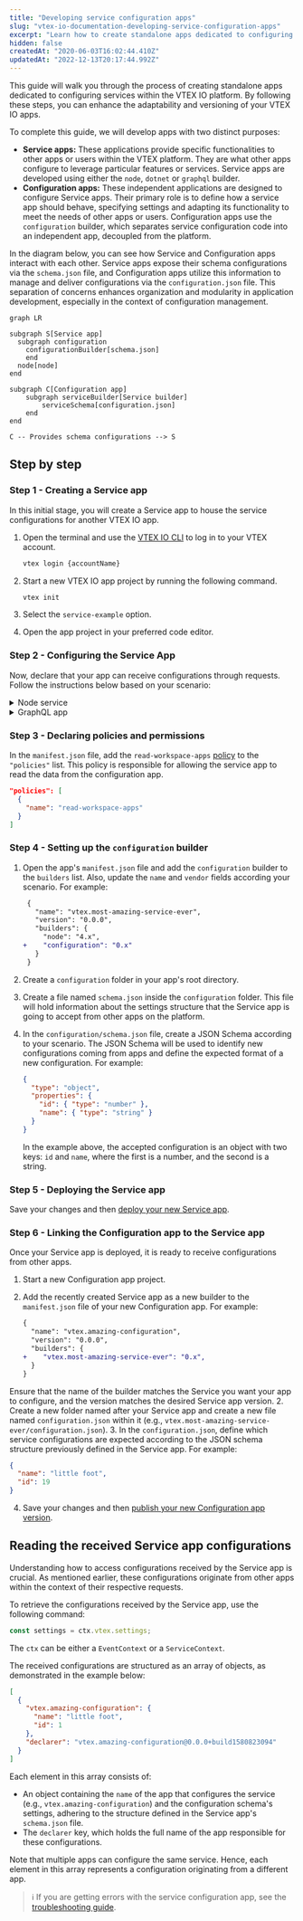 ```yaml
---
title: "Developing service configuration apps"
slug: "vtex-io-documentation-developing-service-configuration-apps"
excerpt: "Learn how to create standalone apps dedicated to configuring services within the VTEX IO platform."
hidden: false
createdAt: "2020-06-03T16:02:44.410Z"
updatedAt: "2022-12-13T20:17:44.992Z"
---
```


This guide will walk you through the process of creating standalone apps dedicated to configuring services within the VTEX IO platform. By following these steps, you can enhance the adaptability and versioning of your VTEX IO apps.

To complete this guide, we will develop apps with two distinct purposes:

- **Service apps:** These applications provide specific functionalities to other apps or users within the VTEX platform. They are what other apps configure to leverage particular features or services. Service apps are developed using either the `node`, `dotnet` or `graphql` builder.
- **Configuration apps:** These independent applications are designed to configure Service apps. Their primary role is to define how a service app should behave, specifying settings and adapting its functionality to meet the needs of other apps or users. Configuration apps use the `configuration` builder, which separates service configuration code into an independent app, decoupled from the platform.

In the diagram below, you can see how Service and Configuration apps interact with each other. Service apps expose their schema configurations via the `schema.json` file, and Configuration apps utilize this information to manage and deliver configurations via the `configuration.json` file. This separation of concerns enhances organization and modularity in application development, especially in the context of configuration management.

```mermaid
graph LR

subgraph S[Service app]
  subgraph configuration
    configurationBuilder[schema.json]
    end
  node[node]
end

subgraph C[Configuration app]
    subgraph serviceBuilder[Service builder]
        serviceSchema[configuration.json]
    end
end

C -- Provides schema configurations --> S
```

## Step by step

### Step 1 - Creating a Service app

In this initial stage, you will create a Service app to house the service configurations for another VTEX IO app.

1. Open the terminal and use the [VTEX IO CLI](https://developers.vtex.com/docs/guides/vtex-io-documentation-vtex-io-cli-installation-and-command-reference/) to log in to your VTEX account.

   ```sh
   vtex login {accountName}
   ```

2. Start a new VTEX IO app project by running the following command.

   ```sh
   vtex init
   ```

3. Select the `service-example` option.
4. Open the app project in your preferred code editor.

### Step 2 - Configuring the Service App

Now, declare that your app can receive configurations through requests. Follow the instructions below based on your scenario:

<details>
<summary>Node service</summary>

In the `node/service.json` file, add `"settingsType": "workspace"` to define which routes will be able to receive configurations through requests. For example:

```json
"routes": {
  "status": {
    "path": "/_v/status/:code",
    "public": true,
    "settingsType": "workspace"
  },
}
```

It is also possible to define your configurations through event listening. In this case, you should add in the `node/service.json` file something similar to the example below, replacing the values according to your needs:

```json
"events": {
  "eventHandler": {
    "sender": "appEmittingTheEvent",
    "keys": ["topic"],
    "settingsType": "workspace"
  },
}
```

</details>

<details>
<summary>GraphQL app</summary>

If you are developing a GraphQL app, add the `@settings` directive to all queries that can receive configurations.

A [GraphQL Directive](https://graphql.org/learn/queries/#directives) is a way of changing how the query will be performed. When you add the `settings` directive, the system knows it must search for configurations for that service. Under the hood, this directive is including one extra step to the query, which is responsible for finding all the configurations and adding them to the context.

Take the [`graphql-example`](https://github.com/vtex-apps/graphql-example) app as an example. In this app's root directory, you'll see the following file `grapqhl/schema.graphql`. Now, if you open it and add the `@settings` directive to the query `book`, you'll have something like:

```diff
 type Query {
-    book(id: ID!): Book
+    book(id: ID!): Book @settings(settingsType: "workspace")
 }

+ @settings(settingsType: "workspace")
```

</details>

### Step 3 - Declaring policies and permissions

In the `manifest.json` file, add the `read-workspace-apps` [policy](https://developers.vtex.com/docs/guides/vtex-io-documentation-policies) to the `"policies"` list. This policy is responsible for allowing the service app to read the data from the configuration app.

```json
"policies": [
  {
    "name": "read-workspace-apps"
  }
]
```

### Step 4 - Setting up the `configuration` builder

1. Open the app's `manifest.json` file and add the `configuration` builder to the `builders` list. Also, update the `name` and `vendor` fields according your scenario. For example:

   ```diff
    {
      "name": "vtex.most-amazing-service-ever",
      "version": "0.0.0",
      "builders": {
        "node": "4.x",
   +    "configuration": "0.x"
      }
    }
   ```

2. Create a `configuration` folder in your app's root directory.
3. Create a file named `schema.json` inside the `configuration` folder. This file will hold information about the settings structure that the Service app is going to accept from other apps on the platform.
4. In the `configuration/schema.json` file, create a JSON Schema according to your scenario. The JSON Schema will be used to identify new configurations coming from apps and define the expected format of a new configuration. For example:

   ```json
   {
     "type": "object",
     "properties": {
       "id": { "type": "number" },
       "name": { "type": "string" }
     }
   }
   ```

   In the example above, the accepted configuration is an object with two keys: `id` and `name`, where the first is a number, and the second is a string.

### Step 5 - Deploying the Service app

Save your changes and then [deploy your new Service app](https://developers.vtex.com/docs/guides/vtex-io-documentation-making-your-new-app-version-publicly-available).

### Step 6 - Linking the Configuration app to the Service app

Once your Service app is deployed, it is ready to receive configurations from other apps.

1. Start a new Configuration app project.
2. Add the recently created Service app as a new builder to the `manifest.json` file of your new Configuration app. For example:

   ```diff
   {
     "name": "vtex.amazing-configuration",
     "version": "0.0.0",
     "builders": {
   +    "vtex.most-amazing-service-ever": "0.x",
     }
   }
   ```

  Ensure that the name of the builder matches the Service you want your app to configure, and the version matches the desired Service app version.
2. Create a new folder named after your Service app and create a new file named `configuration.json` within it (e.g., `vtex.most-amazing-service-ever/configuration.json`).
3. In the `configuration.json`, define which service configurations are expected according to the JSON schema structure previously defined in the Service app. For example:

   ```json
   {
     "name": "little foot",
     "id": 19
   }
   ```

4. Save your changes and then [publish your new Configuration app version](https://developers.vtex.com/docs/guides/vtex-io-documentation-publishing-an-app/).

## Reading the received Service app configurations

Understanding how to access configurations received by the Service app is crucial. As mentioned earlier, these configurations originate from other apps within the context of their respective requests.

To retrieve the configurations received by the Service app, use the following command:

```js
const settings = ctx.vtex.settings;
```

The `ctx` can be either a `EventContext` or a `ServiceContext`.

The received configurations are structured as an array of objects, as demonstrated in the example below:

```json
[
  {
    "vtex.amazing-configuration": {
      "name": "little foot",
      "id": 1
    },
    "declarer": "vtex.amazing-configuration@0.0.0+build1580823094"
  }
]
```

Each element in this array consists of:

- An object containing the `name` of the app that configures the service (e.g., `vtex.amazing-configuration`) and the configuration schema's settings, adhering to the structure defined in the Service app's `schema.json` file.
- The `declarer` key, which holds the full name of the app responsible for these configurations.

Note that multiple apps can configure the same service. Hence, each element in this array represents a configuration originating from a different app.

> ℹ️ If you are getting errors with the service configuration app, see the [troubleshooting guide](https://developers.vtex.com/docs/guides/i-am-getting-errors-with-my-service-configuration-app).
